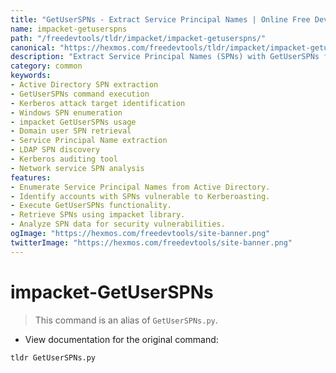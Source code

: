```yaml
---
title: "GetUserSPNs - Extract Service Principal Names | Online Free DevTools by Hexmos"
name: impacket-getuserspns
path: "/freedevtools/tldr/impacket/impacket-getuserspns/"
canonical: "https://hexmos.com/freedevtools/tldr/impacket/impacket-getuserspns/"
description: "Extract Service Principal Names (SPNs) with GetUserSPNs from Active Directory. Quickly identify accounts with SPNs set for Kerberos attacks. Free online tool, no registration required."
category: common
keywords:
- Active Directory SPN extraction
- GetUserSPNs command execution
- Kerberos attack target identification
- Windows SPN enumeration
- impacket GetUserSPNs usage
- Domain user SPN retrieval
- Service Principal Name extraction
- LDAP SPN discovery
- Kerberos auditing tool
- Network service SPN analysis
features:
- Enumerate Service Principal Names from Active Directory.
- Identify accounts with SPNs vulnerable to Kerberoasting.
- Execute GetUserSPNs functionality.
- Retrieve SPNs using impacket library.
- Analyze SPN data for security vulnerabilities.
ogImage: "https://hexmos.com/freedevtools/site-banner.png"
twitterImage: "https://hexmos.com/freedevtools/site-banner.png"
---
```


# impacket-GetUserSPNs

> This command is an alias of `GetUserSPNs.py`.

- View documentation for the original command:

`tldr GetUserSPNs.py`
